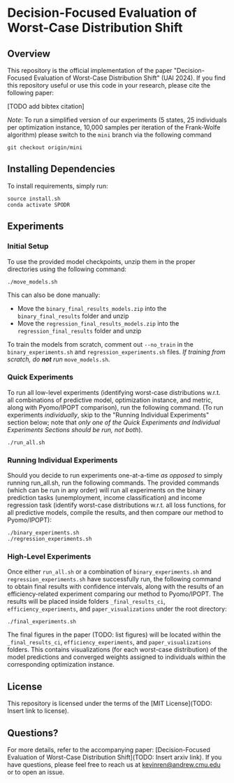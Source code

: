 # Decision-Focused Evaluation of Worst-Case Distribution Shift

## Overview

This repository is the official implementation of the paper "Decision-Focused Evaluation of Worst-Case Distribution Shift" (UAI 2024). If you find this repository useful or use this code in your research, please cite the following paper:

[TODO add bibtex citation]

_Note_: To run a simplified version of our experiments (5 states, 25 individuals per optimization instance, 10,000 samples per iteration of the Frank-Wolfe algorithm) please switch to the `mini` branch via the following command

```
git checkout origin/mini
```

## Installing Dependencies

<!-- To install requirements, setup a conda environment using the following command: -->
To install requirements, simply run:

```
source install.sh
conda activate SPODR
```

## Experiments

<!-- ### Predictive Model Training -->

### Initial Setup 

To use the provided model checkpoints, unzip them in the proper directories using the following command:

```
./move_models.sh
```

This can also be done manually:

- Move the `binary_final_results_models.zip` into the `binary_final_results` folder and unzip
- Move the `regression_final_results_models.zip` into the `regression_final_results` folder and unzip

To train the models from scratch, comment out `--no_train` in the `binary_experiments.sh` and `regression_experiments.sh` files. *If training from scratch, do **not** run* `move_models.sh`.

<!-- To replicate our experiments, all trained predictive models must be placed and unzipped in the proper directories. This can either be done by training them directly by commenting out `--no_train` in the `binary_experiments.sh` and `regression_experiments.sh` files, or using the provided zip files in the root directory. To exercise the second option, run the procedure below. Otherwise (training predictive models from scratch), skip this step.

- move the `binary_final_results_models.zip` into the `binary_final_results` folder and unzip
- move the `regression_final_results_models.zip` into the `regression_final_results` folder and unzip

The process of reusing the pretrained predictive models can also be accomplished by running:

```
./move_models.sh
``` -->

### Quick Experiments

To run all low-level experiments (identifying worst-case distributions w.r.t. all combinations of predictive model, optimization instance, and metric, along with Pyomo/IPOPT comparison), run the following command. (To run experiments _individually_, skip to the "Running Individual Experiments" section below; note that _only one of the Quick Experiments and Individual Experiments Sections should be run, not both_).

<!-- ### Experiment Running

After the above scripts have been run, the following command will run all experiments and output the results inside the folders `_final_results_ci`, `efficiency_experiments`, and `paper_visualizations` under the root directory: -->

```
./run_all.sh
```

### Running Individual Experiments

Should you decide to run experiments one-at-a-time *as opposed* to simply running run_all.sh, run the following commands. The provided commands (which can be run in any order) will run all experiments on the binary prediction tasks (unemployment, income classification) and income regression task (identify worst-case distributions w.r.t. all loss functions, for all predictive models, compile the results, and then compare our method to Pyomo/IPOPT):

```
./binary_experiments.sh
./regression_experiments.sh
```

### High-Level Experiments
Once either `run_all.sh` or a combination of `binary_experiments.sh` and `regression_experiments.sh` have successfully run, the following command to obtain final results with confidence intervals, along with the results of an efficiency-related experiment comparing our method to Pyomo/IPOPT. The results will be placed inside folders `_final_results_ci`, `efficiency_experiments`, and `paper_visualizations` under the root directory:

```
./final_experiments.sh
```

The final figures in the paper (TODO: list figures) will be located within the `_final_results_ci`, `efficiency_experiments`, and `paper_visualizations` folders. This contains visualizations (for each worst-case distribution) of the model predictions and converged weights assigned to individuals within the corresponding optimization instance.

<!-- The final diagrams seen in the paper should be located within the folders `_final_results_ci`, `efficiency_experiments`, and `paper_visualizations` (this contains visualizations, for each worst-case distribution, of the model predictions and converged weights assigned to individuals within the corresponding optimization instance). -->

## License 

This repository is licensed under the terms of the [MIT License](TODO: Insert link to license).

## Questions?

For more details, refer to the accompanying paper: [Decision-Focused Evaluation of Worst-Case Distribution Shift](TODO: Insert arxiv link). 
If you have questions, please feel free to reach us at kevinren@andrew.cmu.edu or to open an issue.

